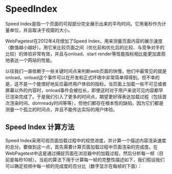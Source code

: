 # SpeedIndex

Speed Index是指一个页面的可视部分完全展示出来的平均时间。它用毫秒作为计量单位，并且取决于视窗的大小。

WebPagetest在2012年4月增加了Speed Index，用来测量页面内容的展示速度（数值越小越好）。用它来比较页面之间（优化前和优化后的比较、与竞争对手的比较）的体验非常有效，并且与onload、start render等性能指标相比能更加直观地表达一个网站的性能。

以往我们一直依赖于一些关键时间点来判断web页面的快慢，他们中最常见的就是onload。onload这个事件可以在开发和正式环境中非常简单得得到。但不幸的是，这不是一个能很好地反应最终用户体验的指标。当页面上加载一些不可见或者屏幕以外的内容时，onload事件会被拉长，即使这时对于用户来说可见内容都早已渲染完成了。于是我们引入了更多的时间点，期望更好得表达加载过程（包括首次渲染时间、domready时间等等），但他们都存在根本性的缺陷，因为它们都是测量一个孤立的时间点，并且不能传达实际的用户体验。

## Speed Index 计算方法

Speed Index采用可视页面加载过程中的视觉进度，并计算一个描述内容渲染速度的总分。要做到这一点，首先需要计算页面加载过程中页面渲染的完成度。在WebPagetest中这是通过捕捉页面在浏览器中的加载过程，然后分析每一帧（目前是每秒10帧）。当前的算法下用于计算每一帧的完整性描述如下，我们假设我们可以确定视频中每一帧的完成度的百分比（数字显示在每帧的下面）：

